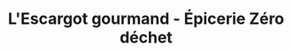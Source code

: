 ---
title: "L'Escargot gourmand - Épicerie Zéro déchet"
url: /quebec/lescargot-gourmand-epicerie-zero-dechet/
shop: convenience
---